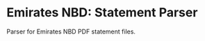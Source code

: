 Emirates NBD: Statement Parser
==========================================================================

Parser for Emirates NBD PDF statement files.
